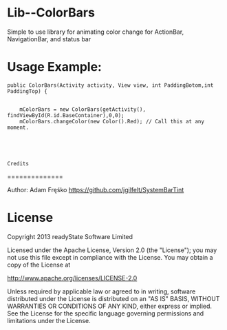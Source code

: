 Lib--ColorBars
==============

Simple to use library for animating color change for ActionBar, NavigationBar, and status bar


Usage Example:
==============

    public ColorBars(Activity activity, View view, int PaddingBotom,int PaddingTop) {


		mColorBars = new ColorBars(getActivity(), findViewById(R.id.BaseContainer),0,0);
		mColorBars.changeColor(new Color().Red); // Call this at any moment. 
		
		
		
	
	
	Credits
==============

Author: Adam Fręśko
https://github.com/jgilfelt/SystemBarTint


License
==============

Copyright 2013 readyState Software Limited

Licensed under the Apache License, Version 2.0 (the "License");
you may not use this file except in compliance with the License.
You may obtain a copy of the License at

   http://www.apache.org/licenses/LICENSE-2.0

Unless required by applicable law or agreed to in writing, software
distributed under the License is distributed on an "AS IS" BASIS,
WITHOUT WARRANTIES OR CONDITIONS OF ANY KIND, either express or implied.
See the License for the specific language governing permissions and
limitations under the License.
